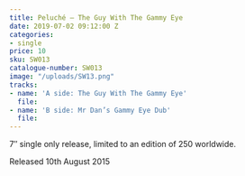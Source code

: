 ```yaml
---
title: Peluché – The Guy With The Gammy Eye
date: 2019-07-02 09:12:00 Z
categories:
- single
price: 10
sku: SW013
catalogue-number: SW013
image: "/uploads/SW13.png"
tracks:
- name: 'A side: The Guy With The Gammy Eye'
  file: 
- name: 'B side: Mr Dan’s Gammy Eye Dub'
  file: 
---
```


7″ single only release, limited to an edition of 250 worldwide.

Released 10th August 2015